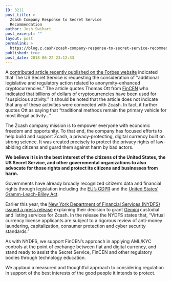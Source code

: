```yaml
---
ID: 3211
post_title: >
  Zcash Company Response to Secret Service
  Recommendation
author: Josh Swihart
post_excerpt: ""
layout: post
permalink: >
  https://blog.z.cash/zcash-company-response-to-secret-service-recommendation/
published: true
post_date: 2018-06-22 23:12:33
---
```

A <a href="https://www.forbes.com/sites/astanley/2018/06/20/u-s-secret-service-action-needed-to-address-anonymous-cryptocurrencies/#78580d13ca18">contributed article recently published on the Forbes website</a> indicated that The US Secret Service is requesting the consideration of "additional legislative and regulatory action related to anonymity-enhanced cryptocurrencies.” The article quotes Thomas Ott from <a href="https://www.fincen.gov/">FinCEN</a> who indicated that billions of dollars of cryptocurrencies have been used for “suspicious activity." It should be noted that the article does not indicate that any of these activities were connected with Zcash. In fact, it further quotes Ott as saying that “traditional methods remain the primary vehicle for most illegal activity…"

The Zcash company mission is to empower everyone with economic freedom and opportunity. To that end, the company has focused efforts to help build and support Zcash, a privacy-protecting, digital currency built on strong science. It was created precisely to protect the privacy rights of law-abiding citizens and guard them against harm by bad actors. 

<b>We believe it is in the best interest of the citizens of the United States, the US Secret Service, and other governmental organizations to also advocate for those rights and protect its citizens and businesses from harm.</b>

Governments have already broadly recognized citizen’s data and financial rights through legislation including the <a href="https://www.eugdpr.org/">EU’s GDPR</a> and the <a href="https://www.ftc.gov/tips-advice/business-center/privacy-and-security/gramm-leach-bliley-act">United States’ Gramm-Leach-Bliley Act</a>.

Earlier this year, the <a href="https://www.dfs.ny.gov/about/press/pr1805141.htm">New York Department of Financial Services (NYDFS) issued a press release</a> explaining their decision to grant <a href="https://blog.z.cash/gemini-announces-support-for-zcash/">Gemini</a> custodial and listing services for Zcash. In the release the NYDFS states that, “Virtual currency license applicants are subject to a rigorous review of anti-money laundering, capitalization, consumer protection and cyber security standards.” 

As with NYDFS, we support FinCEN’s approach in applying AML/KYC controls at the point of exchange between fiat and digital currency, and stand ready to assist the Secret Service, FinCEN and other regulatory bodies through technology education.

We applaud a measured and thoughtful approach to considering regulation in support of the best interests of the good people it intends to protect.